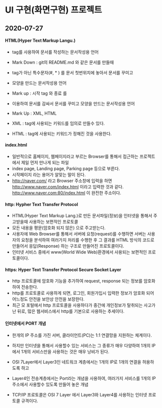 # UI 구현(화면구현) 프로젝트

## 2020-07-27

#### HTML(Hyper Text Markup Langu.)
* tag를 사용하여 문서를 작성하는 문서작성용 언어 
* Mark Down : git의 README.md 와 같은 문서를 만들때
* tag가 아닌 특수문자(#, * ) 를 문서 첫번위치에 놓아서 문서를 꾸미고
* 모양을 만드는 문서작성용 언어
* Mark up : 시작 tag <tag>와 종료 </tag> 를
* 이용하여 문서를 감싸서 문서를 꾸미고 모양을 만드는 문서작성용 언어

* Mark Up : XML, HTML
* XML : tag에 사용되는 키워드를 임의로 만들수 있다.
* HTML : tag에 사용되는 키워드가 정해진 것을 사용한다.

#### index.html
* 일반적으로 홈페이지, 웹페이지라고 부르는 Browser를 통해서 접근하는 
프로젝트에서 제일 먼저 만나게 되는 파일
* index page, Landing page, Parking page 등으로 부른다.
* 시작페이지 라는 용어가 알맞는 말이 된다.
* http://naver.com/ 라고 Browser 주소창에 입력을 하면
http://www.naver.com/index.html 이라고 입력한 것과 같다.
http://www.naver.com:80/index.html 이 완전한 주소이다.

#### http: Hypher Text Transfer Protocol
* HTML(Hyper Text Markup Lang.)로 만든 문서파일(정보)을  인터넷을
통해서 주고받을때 사용하는 보편적인 프로토콜
* 모든 내용을 평문(암호화 되지 않은) 으로 주고받는다.
* 사용자에 Web Browser를 통해서 서버에 요청(request)를 수행하면 
서버는 사용자의 요청을 분석하여 여러가지 처리를 수행한 후 그 결과를 
HTML 방식의 코드로 만들어서 응답(Response) 하는 구조로 만들어진 프로토콜이다.
* 인터넷 서비스 중에서 www(World Wide Web)환경에서 사용되는
보편적인 프로토콜이다.

#### https: Hyper Text Transfer Protocol Secure Socket Layer
* http 프로토콜에 암호화 기능을 추가하여 request, response 되는
정보를 암호화 하여 전송한다.
* http를 프로토콜로 사용하게 되면, 로그인, 회원가입시 입력한 정보가 암호화
되어 어느정도 안전을 보안상 안전을 보장한다.
* 최근 모 포털에서 http 프로토콜을 사용하다가 중간에 개인정보가 탈취되는
사고가 난 뒤로, 많은 웹서비스에서 http를 기본으로 사용하는 추세이다.

#### 인터넷에서 PORT 개념
* 한개의 IP 주소를 가진 서버, 클라이언트(PC)는 1:1 연결망을 
지원하는 체계이다.
* 하지만 인터넷을 통해서 사용할수 있는 서비스는 그 종류가 매우 
다양하여 
1개의 IP에서 1개의 서비스만을 사용하는 것은 매우 낭비가 된다.
* OSI 7Layer에서 Layer3인 네트워크 계층에서는 1개의 IP로 1개의 
연결을 허용하도록 하고 
* Layer4인 전송계층에서는 Port라는 개념을 사용하여, 여러가지 서비스를 
1개의 IP주소에서 사용할수 있도록 만들어 놓은 개념

* TCP/IP 프로토콜은 OSI 7 Layer 에서 Layer3와 Layer4를 사용하는 
인터넷 프로토콜 규격이다.
